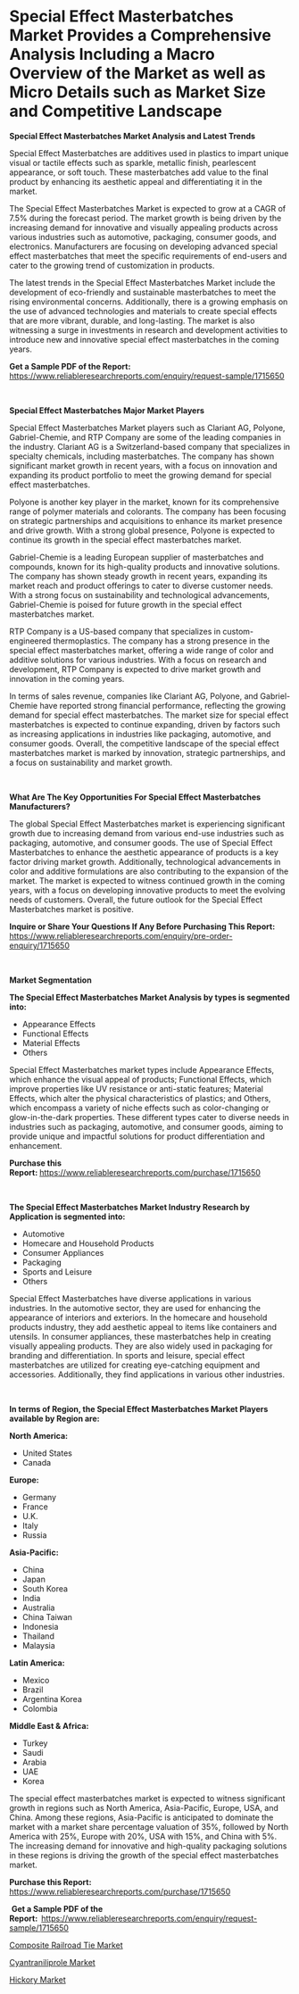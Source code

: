 <p><h1>Special Effect Masterbatches Market Provides a Comprehensive Analysis Including a Macro Overview of the Market as well as Micro Details such as Market Size and Competitive Landscape</h1></p><p><strong>Special Effect Masterbatches Market Analysis and Latest Trends</strong></p>
<p><p>Special Effect Masterbatches are additives used in plastics to impart unique visual or tactile effects such as sparkle, metallic finish, pearlescent appearance, or soft touch. These masterbatches add value to the final product by enhancing its aesthetic appeal and differentiating it in the market.</p><p>The Special Effect Masterbatches Market is expected to grow at a CAGR of 7.5% during the forecast period. The market growth is being driven by the increasing demand for innovative and visually appealing products across various industries such as automotive, packaging, consumer goods, and electronics. Manufacturers are focusing on developing advanced special effect masterbatches that meet the specific requirements of end-users and cater to the growing trend of customization in products.</p><p>The latest trends in the Special Effect Masterbatches Market include the development of eco-friendly and sustainable masterbatches to meet the rising environmental concerns. Additionally, there is a growing emphasis on the use of advanced technologies and materials to create special effects that are more vibrant, durable, and long-lasting. The market is also witnessing a surge in investments in research and development activities to introduce new and innovative special effect masterbatches in the coming years.</p></p>
<p><strong>Get a Sample PDF of the Report:&nbsp;</strong> <a href="https://www.reliableresearchreports.com/enquiry/request-sample/1715650">https://www.reliableresearchreports.com/enquiry/request-sample/1715650</a></p>
<p>&nbsp;</p>
<p><strong>Special Effect Masterbatches Major Market Players</strong></p>
<p><p>Special Effect Masterbatches Market players such as Clariant AG, Polyone, Gabriel-Chemie, and RTP Company are some of the leading companies in the industry. Clariant AG is a Switzerland-based company that specializes in specialty chemicals, including masterbatches. The company has shown significant market growth in recent years, with a focus on innovation and expanding its product portfolio to meet the growing demand for special effect masterbatches.</p><p>Polyone is another key player in the market, known for its comprehensive range of polymer materials and colorants. The company has been focusing on strategic partnerships and acquisitions to enhance its market presence and drive growth. With a strong global presence, Polyone is expected to continue its growth in the special effect masterbatches market.</p><p>Gabriel-Chemie is a leading European supplier of masterbatches and compounds, known for its high-quality products and innovative solutions. The company has shown steady growth in recent years, expanding its market reach and product offerings to cater to diverse customer needs. With a strong focus on sustainability and technological advancements, Gabriel-Chemie is poised for future growth in the special effect masterbatches market.</p><p>RTP Company is a US-based company that specializes in custom-engineered thermoplastics. The company has a strong presence in the special effect masterbatches market, offering a wide range of color and additive solutions for various industries. With a focus on research and development, RTP Company is expected to drive market growth and innovation in the coming years.</p><p>In terms of sales revenue, companies like Clariant AG, Polyone, and Gabriel-Chemie have reported strong financial performance, reflecting the growing demand for special effect masterbatches. The market size for special effect masterbatches is expected to continue expanding, driven by factors such as increasing applications in industries like packaging, automotive, and consumer goods. Overall, the competitive landscape of the special effect masterbatches market is marked by innovation, strategic partnerships, and a focus on sustainability and market growth.</p></p>
<p>&nbsp;</p>
<p><strong>What Are The Key Opportunities For Special Effect Masterbatches Manufacturers?</strong></p>
<p><p>The global Special Effect Masterbatches market is experiencing significant growth due to increasing demand from various end-use industries such as packaging, automotive, and consumer goods. The use of Special Effect Masterbatches to enhance the aesthetic appearance of products is a key factor driving market growth. Additionally, technological advancements in color and additive formulations are also contributing to the expansion of the market. The market is expected to witness continued growth in the coming years, with a focus on developing innovative products to meet the evolving needs of customers. Overall, the future outlook for the Special Effect Masterbatches market is positive.</p></p>
<p><strong>Inquire or Share Your Questions If Any Before Purchasing This Report:</strong> <a href="https://www.reliableresearchreports.com/enquiry/pre-order-enquiry/1715650">https://www.reliableresearchreports.com/enquiry/pre-order-enquiry/1715650</a></p>
<p>&nbsp;</p>
<p><strong>Market Segmentation</strong></p>
<p><strong>The Special Effect Masterbatches Market Analysis by types is segmented into:</strong></p>
<p><ul><li>Appearance Effects</li><li>Functional Effects</li><li>Material Effects</li><li>Others</li></ul></p>
<p><p>Special Effect Masterbatches market types include Appearance Effects, which enhance the visual appeal of products; Functional Effects, which improve properties like UV resistance or anti-static features; Material Effects, which alter the physical characteristics of plastics; and Others, which encompass a variety of niche effects such as color-changing or glow-in-the-dark properties. These different types cater to diverse needs in industries such as packaging, automotive, and consumer goods, aiming to provide unique and impactful solutions for product differentiation and enhancement.</p></p>
<p><strong>Purchase this Report:&nbsp;</strong><a href="https://www.reliableresearchreports.com/purchase/1715650">https://www.reliableresearchreports.com/purchase/1715650</a></p>
<p>&nbsp;</p>
<p><strong>The Special Effect Masterbatches Market Industry Research by Application is segmented into:</strong></p>
<p><ul><li>Automotive</li><li>Homecare and Household Products</li><li>Consumer Appliances</li><li>Packaging</li><li>Sports and Leisure</li><li>Others</li></ul></p>
<p><p>Special Effect Masterbatches have diverse applications in various industries. In the automotive sector, they are used for enhancing the appearance of interiors and exteriors. In the homecare and household products industry, they add aesthetic appeal to items like containers and utensils. In consumer appliances, these masterbatches help in creating visually appealing products. They are also widely used in packaging for branding and differentiation. In sports and leisure, special effect masterbatches are utilized for creating eye-catching equipment and accessories. Additionally, they find applications in various other industries.</p></p>
<p>&nbsp;</p>
<p><strong>In terms of Region, the Special Effect Masterbatches Market Players available by Region are:</strong></p>
<p>
    <p> <strong> North America: </strong>
        <ul>
            <li>United States</li>
            <li>Canada</li>
        </ul>
        </p> 
    <p> <strong> Europe: </strong>
        <ul>
            <li>Germany</li>
            <li>France</li>
            <li>U.K.</li>
            <li>Italy</li>
            <li>Russia</li>
        </ul>
        </p> 
    <p> <strong> Asia-Pacific: </strong>
        <ul>
            <li>China</li>
            <li>Japan</li>
            <li>South Korea</li>
            <li>India</li>
            <li>Australia</li>
            <li>China Taiwan</li>
            <li>Indonesia</li>
            <li>Thailand</li>
            <li>Malaysia</li>
        </ul>
        </p> 
    <p> <strong> Latin America: </strong>
        <ul>
            <li>Mexico</li>
            <li>Brazil</li>
            <li>Argentina Korea</li>
            <li>Colombia</li>
        </ul>
        </p> 
    <p> <strong> Middle East & Africa: </strong>
        <ul>
            <li>Turkey</li>
            <li>Saudi</li>
            <li>Arabia</li>
            <li>UAE</li>
            <li>Korea</li>
        </ul>
    </p>
    </p>
<p><p>The special effect masterbatches market is expected to witness significant growth in regions such as North America, Asia-Pacific, Europe, USA, and China. Among these regions, Asia-Pacific is anticipated to dominate the market with a market share percentage valuation of 35%, followed by North America with 25%, Europe with 20%, USA with 15%, and China with 5%. The increasing demand for innovative and high-quality packaging solutions in these regions is driving the growth of the special effect masterbatches market.</p></p>
<p><strong>Purchase this Report: </strong><a href="https://www.reliableresearchreports.com/purchase/1715650">https://www.reliableresearchreports.com/purchase/1715650</a></p>
<p>&nbsp;<strong>Get a Sample PDF of the Report:&nbsp;&nbsp;</strong><a href="https://www.reliableresearchreports.com/enquiry/request-sample/1715650">https://www.reliableresearchreports.com/enquiry/request-sample/1715650</a></p>
<p><strong></strong></p>
<p><p><a href="https://github.com/Sinjinluong3e0awx2m195k76/Market-Research-Report-List-1/blob/main/composite-railroad-tie-market.md">Composite Railroad Tie Market</a></p><p><a href="https://view.publitas.com/reportprime-1/cyantraniliprole-market-research-report-provides-critical-insights-that-can-help-shape-business-development-and-investment-strategies/">Cyantraniliprole Market</a></p><p><a href="https://view.publitas.com/reportprime-1/hickory-market-research-report-reveals-the-latest-trends-and-opportunities-of-this-market-for-period-from-2024-2031/">Hickory Market</a></p></p>